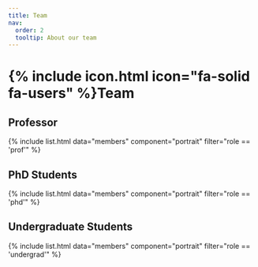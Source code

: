 ```yaml
---
title: Team
nav:
  order: 2
  tooltip: About our team
---
```


# {% include icon.html icon="fa-solid fa-users" %}Team

<!-- Lorem ipsum dolor sit amet, consectetur adipiscing elit, sed do eiusmod tempor
incididunt ut labore et dolore magna aliqua. Ut enim ad minim veniam, quis
nostrud exercitation ullamco laboris nisi ut aliquip ex ea commodo consequat. -->
## Professor

{% include list.html data="members" component="portrait" filter="role == 'prof'" %}



## PhD Students

{% include list.html data="members" component="portrait" filter="role == 'phd'" %}

## Undergraduate Students

{% include list.html data="members" component="portrait" filter="role == 'undergrad'" %}